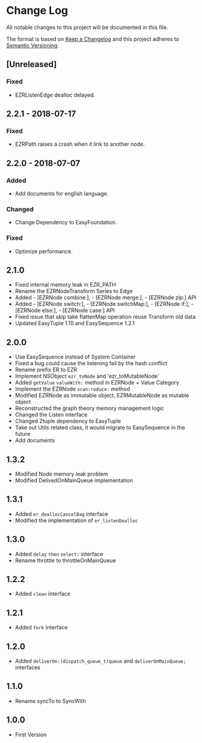 # Change Log

All notable changes to this project will be documented in this file.

The format is based on [Keep a Changelog](http://keepachangelog.com/en/1.0.0/)
and this project adheres to [Semantic Versioning](http://semver.org/spec/v2.0.0.html).

## [Unreleased]

### Fixed

- EZRListenEdge dealloc delayed.

## 2.2.1 - 2018-07-17

### Fixed

- EZRPath raises a crash when it link to another node.

## 2.2.0 - 2018-07-07

### Added

- Add documents for english language.

### Changed

- Change Dependency to EasyFoundation.

### Fixed

- Optimize performance.

## 2.1.0 

- Fixed internal memory leak in EZR_PATH
- Rename the EZRNodeTransform Series to Edge
- Added - [EZRNode combine:], - [EZRNode merge:], - [EZRNode zip:] API
- Added - [EZRNode switch:], - [EZRNode switchMap:], - [EZRNode if:], - [EZRNode else:], - [EZRNode case:] API
- Fixed issue that skip take flattenMap operation reuse Transform old data
- Updated EasyTuple 1.10 and EasySequence 1.2.1

## 2.0.0

- Use EasySequence instead of System Container
- Fixed a bug could cause the listening fail by the hash conflict
- Rename prefix ER to EZR
- Implement NSObject `ezr_toNode` and ʻezr_toMutableNode`
- Added `getValue` `valueWith:` method in EZRNode + Value Category 
- Implement the EZRNode `scan:reduce:` method
- Modified EZRNode as immutable object, EZRMutableNode as mutable object
- Reconstructed the graph theory memory management logic
- Changed the Listen interface
- Changed Ztuple dependency to EasyTuple
- Take out Utils related class, it would migrate to EasySequence in the future
- Add documents

## 1.3.2

- Modified Node memory leak problem
- Modified DelivedOnMainQueue implementation

## 1.3.1

- Added `er_deallocCancelBag` interface
- Modified the implementation of `er_listenDealloc`

## 1.3.0

- Added `delay` `then` `select:` interface
- Rename throttle to throttleOnMainQueue

## 1.2.2

- Added `clean` interface

## 1.2.1

- Added `fork` interface

## 1.2.0

- Added `deliverOn:(dispatch_queue_t)queue` and `deliverOnMainQueue;` interfaces

## 1.1.0

- Rename syncTo to SyncWith

## 1.0.0

- First Version
